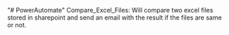 "# PowerAutomate" 
Compare_Excel_Files: Will compare two excel files stored in sharepoint and send an email with the result if the files are same or not.
